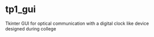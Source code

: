 tp1_gui
=======

Tkinter GUI for optical communication with a digital clock like device designed during college